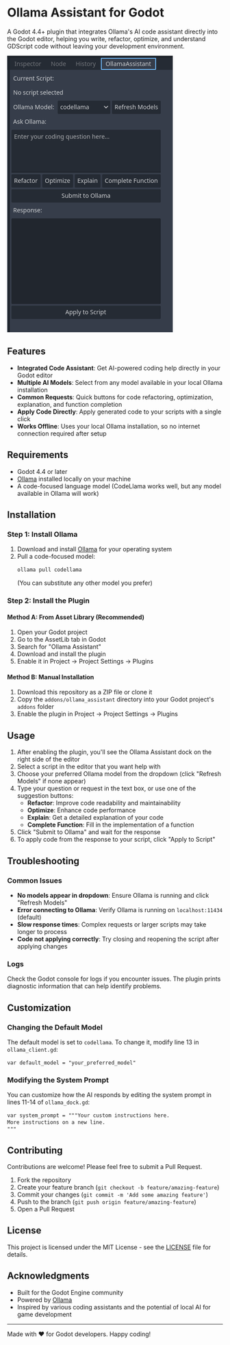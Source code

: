 # Ollama Assistant for Godot

A Godot 4.4+ plugin that integrates Ollama's AI code assistant directly into the Godot editor, helping you write, refactor, optimize, and understand GDScript code without leaving your development environment.

![Ollama Assistant Screenshot](screenshots/ollama_assistant_screenshot.png)

## Features

- **Integrated Code Assistant**: Get AI-powered coding help directly in your Godot editor
- **Multiple AI Models**: Select from any model available in your local Ollama installation
- **Common Requests**: Quick buttons for code refactoring, optimization, explanation, and function completion
- **Apply Code Directly**: Apply generated code to your scripts with a single click
- **Works Offline**: Uses your local Ollama installation, so no internet connection required after setup

## Requirements

- Godot 4.4 or later
- [Ollama](https://ollama.ai/) installed locally on your machine 
- A code-focused language model (CodeLlama works well, but any model available in Ollama will work)

## Installation

### Step 1: Install Ollama

1. Download and install [Ollama](https://ollama.ai/) for your operating system
2. Pull a code-focused model:
   ```bash
   ollama pull codellama
   ```
   (You can substitute any other model you prefer)

### Step 2: Install the Plugin

#### Method A: From Asset Library (Recommended)
1. Open your Godot project
2. Go to the AssetLib tab in Godot
3. Search for "Ollama Assistant"
4. Download and install the plugin
5. Enable it in Project → Project Settings → Plugins

#### Method B: Manual Installation
1. Download this repository as a ZIP file or clone it
2. Copy the `addons/ollama_assistant` directory into your Godot project's `addons` folder
3. Enable the plugin in Project → Project Settings → Plugins

## Usage

1. After enabling the plugin, you'll see the Ollama Assistant dock on the right side of the editor
2. Select a script in the editor that you want help with
3. Choose your preferred Ollama model from the dropdown (click "Refresh Models" if none appear)
4. Type your question or request in the text box, or use one of the suggestion buttons:
   - **Refactor**: Improve code readability and maintainability
   - **Optimize**: Enhance code performance
   - **Explain**: Get a detailed explanation of your code
   - **Complete Function**: Fill in the implementation of a function
5. Click "Submit to Ollama" and wait for the response
6. To apply code from the response to your script, click "Apply to Script"

## Troubleshooting

### Common Issues

- **No models appear in dropdown**: Ensure Ollama is running and click "Refresh Models"
- **Error connecting to Ollama**: Verify Ollama is running on `localhost:11434` (default)
- **Slow response times**: Complex requests or larger scripts may take longer to process
- **Code not applying correctly**: Try closing and reopening the script after applying changes

### Logs

Check the Godot console for logs if you encounter issues. The plugin prints diagnostic information that can help identify problems.

## Customization

### Changing the Default Model

The default model is set to `codellama`. To change it, modify line 13 in `ollama_client.gd`:

```gdscript
var default_model = "your_preferred_model"
```

### Modifying the System Prompt

You can customize how the AI responds by editing the system prompt in lines 11-14 of `ollama_dock.gd`:

```gdscript
var system_prompt = """Your custom instructions here.
More instructions on a new line.
"""
```

## Contributing

Contributions are welcome! Please feel free to submit a Pull Request.

1. Fork the repository
2. Create your feature branch (`git checkout -b feature/amazing-feature`)
3. Commit your changes (`git commit -m 'Add some amazing feature'`)
4. Push to the branch (`git push origin feature/amazing-feature`)
5. Open a Pull Request

## License

This project is licensed under the MIT License - see the [LICENSE](LICENSE) file for details.

## Acknowledgments

- Built for the Godot Engine community
- Powered by [Ollama](https://ollama.ai/)
- Inspired by various coding assistants and the potential of local AI for game development

---

Made with ❤️ for Godot developers. Happy coding!
